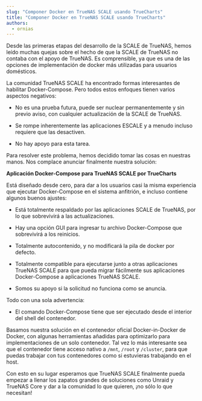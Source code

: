 ```yaml
---
slug: "Componer Docker en TrueNAS SCALE usando TrueCharts"
title: "Componer Docker en TrueNAS SCALE usando TrueCharts"
authors:
  - ornias
---
```


Desde las primeras etapas del desarrollo de la SCALE de TrueNAS, hemos leído muchas quejas sobre el hecho de que la SCALE de TrueNAS no contaba con el apoyo de TrueNAS. Es comprensible, ya que es una de las opciones de implementación de docker más utilizadas para usuarios domésticos.

La comunidad TrueNAS SCALE ha encontrado formas interesantes de habilitar Docker-Compose. Pero todos estos enfoques tienen varios aspectos negativos:

- No es una prueba futura, puede ser nuclear permanentemente y sin previo aviso, con cualquier actualización de la SCALE de TrueNAS.

- Se rompe inherentemente las aplicaciones ESCALE y a menudo incluso requiere que las desactiven.

- No hay apoyo para esta tarea.

Para resolver este problema, hemos decidido tomar las cosas en nuestras manos. Nos complace anunciar finalmente nuestra solución:

**Aplicación Docker-Compose para TrueNAS SCALE por TrueCharts**

Está diseñado desde cero, para dar a los usuarios casi la misma experiencia que ejecutar Docker-Compose en el sistema anfitrión, e incluso contiene algunos buenos ajustes:

- Está totalmente respaldado por las aplicaciones SCALE de TrueNAS, por lo que sobrevivirá a las actualizaciones.

- Hay una opción GUI para ingresar tu archivo Docker-Compose que sobrevivirá a los reinicios.

- Totalmente autocontenido, y no modificará la pila de docker por defecto.

- Totalmente compatible para ejecutarse junto a otras aplicaciones TrueNAS SCALE para que pueda migrar fácilmente sus aplicaciones Docker-Compose a aplicaciones TrueNAS SCALE.

- Somos su apoyo si la solicitud no funciona como se anuncia.

Todo con una sola advertencia:

- El comando Docker-Compose tiene que ser ejecutado desde el interior del shell del contenedor.

Basamos nuestra solución en el contenedor oficial Docker-in-Docker de Docker, con algunas herramientas añadidas para optimizarlo para implementaciones de un solo contenedor. Tal vez lo más interesante sea que el contenedor tiene acceso nativo a `/mnt`, `/root` y `/cluster`, para que puedas trabajar con tus contenedores como si estuvieras trabajando en el host.

Con esto en su lugar esperamos que TrueNAS SCALE finalmente pueda empezar a llenar los zapatos grandes de soluciones como Unraid y TrueNAS Core y dar a la comunidad lo que quieren, ¡no sólo lo que necesitan!
